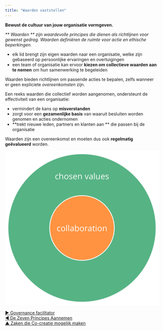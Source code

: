 ```yaml
---
title: "Waarden vaststellen"
---
```



**Bewust de cultuur van jouw organisatie vormgeven.**

_** Waarden ** zijn waardevolle principes die dienen als richtlijnen voor gewenst gedrag. Waarden definiëren de ruimte voor actie en ethische beperkingen._

- elk lid brengt zijn eigen waarden naar een organisatie, welke zijn gebaseerd op persoonlijke ervaringen en overtuigingen
- een team of organisatie kan ervoor **kiezen om collectieve waarden aan te nemen** om hun samenwerking te begeleiden

Waarden bieden richtlijnen om passende acties te bepalen, zelfs wanneer er geen expliciete <dfn data-info="Overeenkomst: Een overeengekomen richtlijn, proces, beleid of protocol dat is ontworpen om de stroom van waarde zo goed mogelijk te geleiden.">overeenkomsten</dfn> zijn.

Een reeks waarden die collectief worden aangenomen, ondersteunt de effectiviteit van een organisatie:

- vermindert de kans op **misverstanden**
- zorgt voor een **gezamenlijke basis** van waaruit besluiten worden genomen en acties ondernomen
- **trekt nieuwe leden, partners en klanten aan ** die passen bij de organisatie

Waarden zijn een overeenkomst en moeten dus ook **regelmatig geëvalueerd** worden.

![Gekozen waarden definiëren de kaders voor samenwerking](img/collaboration-values/chosen-values.png)

[&#9654; Governance facilitator](governance-facilitator.html)<br/>[&#9664; De Zeven Principes Aannemen](adopt-the-seven-principles.html)<br/>[&#9650; Zaken die Co-creatie mogelijk maken](enablers-of-collaboration.html)

